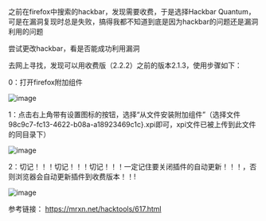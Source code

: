 之前在firefox中搜索的hackbar，发现需要收费，于是选择Hackbar Quantum，可是在漏洞复现时总是失败，搞得我都不知道到底是因为hackbar的问题还是漏洞利用的问题

尝试更改hackbar，看是否能成功利用漏洞

去网上寻找，发现可以用收费版（2.2.2）之前的版本2.1.3，使用步骤如下：

0：打开firefox附加组件

![image](https://github.com/xuxuedong/YBDTBlog_Security/blob/master/2019_09_23_firefox%E4%B8%8B%E5%A6%82%E4%BD%95%E6%AD%A3%E7%A1%AE%E5%AE%89%E8%A3%85hackbar/0.png)

1：点击右上角带有设置图标的按钮，选择“从文件安装附加组件”（选择文件98c9c7-fc13-4622-b08a-a18923469c1c}.xpi即可，xpi文件已被上传到此文件的同目录下）

![image](https://github.com/xuxuedong/YBDTBlog_Security/blob/master/2019_09_23_firefox%E4%B8%8B%E5%A6%82%E4%BD%95%E6%AD%A3%E7%A1%AE%E5%AE%89%E8%A3%85hackbar/1.png)

2：切记！！！切记！！！切记！！！一定记住要关闭插件的自动更新！！！，否则浏览器会自动更新插件到收费版本！！!

![image](https://github.com/xuxuedong/YBDTBlog_Security/blob/master/2019_09_23_firefox%E4%B8%8B%E5%A6%82%E4%BD%95%E6%AD%A3%E7%A1%AE%E5%AE%89%E8%A3%85hackbar/2.png)

参考链接：
https://mrxn.net/hacktools/617.html
